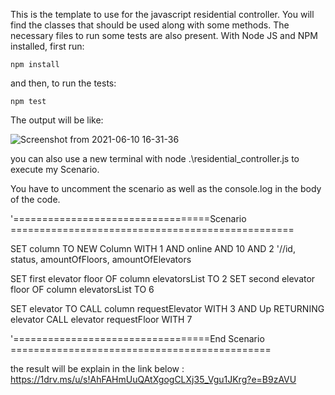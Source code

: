 This is the template to use for the javascript residential controller. You will find the classes that should be used along with some methods.
The necessary files to run some tests are also present. With Node JS and NPM installed, first run:

`npm install`

and then, to run the tests:

`npm test`

The output will be like:

![Screenshot from 2021-06-10 16-31-36](https://user-images.githubusercontent.com/28630658/121592985-5edd2600-ca09-11eb-9ff0-38215b74c67c.png)

you can also use a new terminal with node .\residential_controller.js to execute my Scenario.

You have to uncomment the scenario as well as the console.log in the body of the code.

'==================================Scenario =================================================

SET column TO NEW Column WITH 1 AND online AND 10 AND 2 '//id, status, amountOfFloors, amountOfElevators

SET first elevator floor OF column elevatorsList TO 2
SET second elevator floor OF column elevatorsList TO 6

SET elevator TO CALL column requestElevator WITH 3 AND Up RETURNING elevator
CALL elevator requestFloor WITH 7

'==================================End Scenario =============================================

the result will be explain in the link below : https://1drv.ms/u/s!AhFAHmUuQAtXgogCLXj35_Vgu1JKrg?e=B9zAVU
